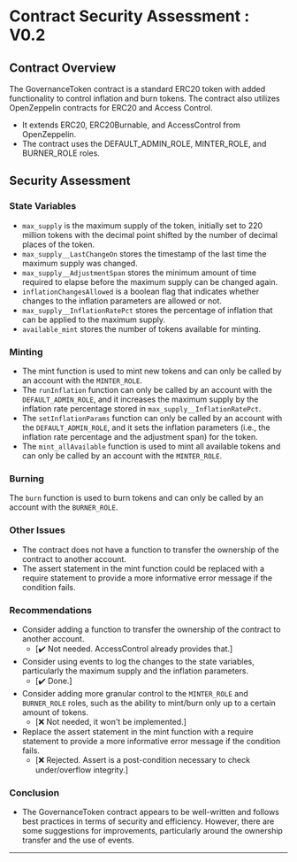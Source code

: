 # Contract Security Assessment : V0.2
## Contract Overview
The GovernanceToken contract is a standard ERC20 token with added functionality to control inflation and burn tokens. The contract also utilizes OpenZeppelin contracts for ERC20 and Access Control. 
- It extends ERC20, ERC20Burnable, and AccessControl from OpenZeppelin.
- The contract uses the DEFAULT_ADMIN_ROLE, MINTER_ROLE, and BURNER_ROLE roles.

## Security Assessment
### State Variables
- `max_supply` is the maximum supply of the token, initially set to 220 million tokens with the decimal point shifted by the number of decimal places of the token.
- `max_supply__LastChangeOn` stores the timestamp of the last time the maximum supply was changed.
- `max_supply__AdjustmentSpan` stores the minimum amount of time required to elapse before the maximum supply can be changed again.
- `inflationChangesAllowed` is a boolean flag that indicates whether changes to the inflation parameters are allowed or not.
- `max_supply__InflationRatePct` stores the percentage of inflation that can be applied to the maximum supply.
- `available_mint` stores the number of tokens available for minting.

### Minting
- The mint function is used to mint new tokens and can only be called by an account with the `MINTER_ROLE`.
- The `runInflation` function can only be called by an account with the `DEFAULT_ADMIN_ROLE`, and it increases the maximum supply by the inflation rate percentage stored in `max_supply__InflationRatePct`.
- The `setInflationParams` function can only be called by an account with the `DEFAULT_ADMIN_ROLE`, and it sets the inflation parameters (i.e., the inflation rate percentage and the adjustment span) for the token.
- The `mint_allAvailable` function is used to mint all available tokens and can only be called by an account with the `MINTER_ROLE`.

### Burning
The `burn` function is used to burn tokens and can only be called by an account with the `BURNER_ROLE`.

### Other Issues
- The contract does not have a function to transfer the ownership of the contract to another account.
- The assert statement in the mint function could be replaced with a require statement to provide a more informative error message if the condition fails.

### Recommendations
- Consider adding a function to transfer the ownership of the contract to another account.
  - [✔️ Not needed. AccessControl already provides that.]
- Consider using events to log the changes to the state variables, particularly the maximum supply and the inflation parameters.
  - [✔️ Done.]
- Consider adding more granular control to the `MINTER_ROLE` and `BURNER_ROLE` roles, such as the ability to mint/burn only up to a certain amount of tokens.
  - [❌ Not needed, it won't be implemented.]
- Replace the assert statement in the mint function with a require statement to provide a more informative error message if the condition fails.
  - [❌ Rejected. Assert is a post-condition necessary to check under/overflow integrity.]

### Conclusion
- The GovernanceToken contract appears to be well-written and follows best practices in terms of security and efficiency. However, there are some suggestions for improvements, particularly around the ownership transfer and the use of events.

___